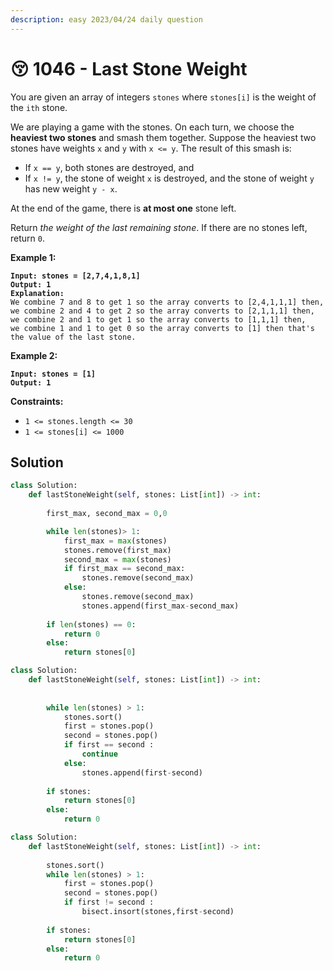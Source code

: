 ```yaml
---
description: easy 2023/04/24 daily question
---
```


# 😚 1046 - Last Stone Weight

You are given an array of integers `stones` where `stones[i]` is the weight of the `ith` stone.

We are playing a game with the stones. On each turn, we choose the **heaviest two stones** and smash them together. Suppose the heaviest two stones have weights `x` and `y` with `x <= y`. The result of this smash is:

* If `x == y`, both stones are destroyed, and
* If `x != y`, the stone of weight `x` is destroyed, and the stone of weight `y` has new weight `y - x`.

At the end of the game, there is **at most one** stone left.

Return _the weight of the last remaining stone_. If there are no stones left, return `0`.

&#x20;

**Example 1:**

<pre><code><strong>Input: stones = [2,7,4,1,8,1]
</strong><strong>Output: 1
</strong><strong>Explanation: 
</strong>We combine 7 and 8 to get 1 so the array converts to [2,4,1,1,1] then,
we combine 2 and 4 to get 2 so the array converts to [2,1,1,1] then,
we combine 2 and 1 to get 1 so the array converts to [1,1,1] then,
we combine 1 and 1 to get 0 so the array converts to [1] then that's the value of the last stone.
</code></pre>

**Example 2:**

<pre><code><strong>Input: stones = [1]
</strong><strong>Output: 1
</strong></code></pre>

&#x20;

**Constraints:**

* `1 <= stones.length <= 30`
* `1 <= stones[i] <= 1000`

## Solution

```python
class Solution:
    def lastStoneWeight(self, stones: List[int]) -> int:
        
        first_max, second_max = 0,0

        while len(stones)> 1:
            first_max = max(stones)
            stones.remove(first_max)
            second_max = max(stones)
            if first_max == second_max:
                stones.remove(second_max)
            else:
                stones.remove(second_max)
                stones.append(first_max-second_max)
        
        if len(stones) == 0:
            return 0
        else:
            return stones[0]

```

```python
class Solution:
    def lastStoneWeight(self, stones: List[int]) -> int:
        
        
        while len(stones) > 1:
            stones.sort()
            first = stones.pop()
            second = stones.pop()
            if first == second :
                continue
            else:
                stones.append(first-second)
            
        if stones:
            return stones[0]
        else:
            return 0
```

```python
class Solution:
    def lastStoneWeight(self, stones: List[int]) -> int:
        
        stones.sort()
        while len(stones) > 1:
            first = stones.pop()
            second = stones.pop()
            if first != second :
                bisect.insort(stones,first-second)
            
        if stones:
            return stones[0]
        else:
            return 0
```
